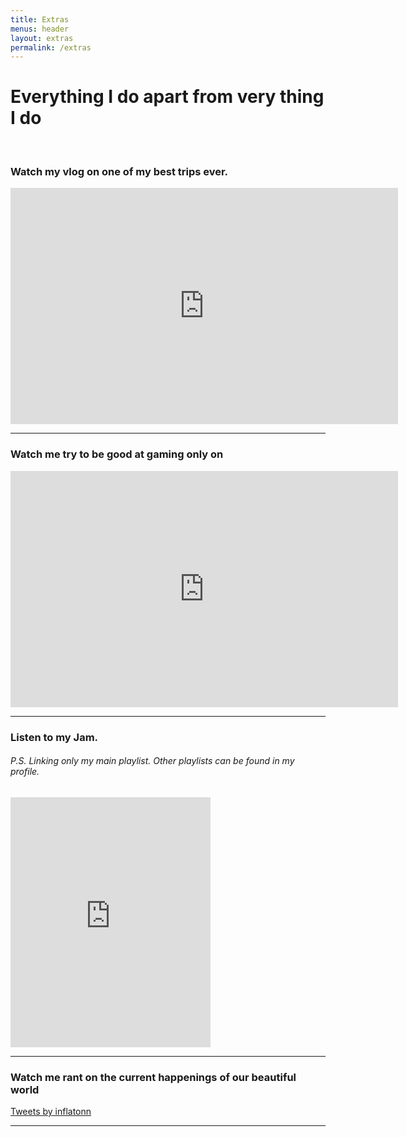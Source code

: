 ```yaml
---
title: Extras
menus: header
layout: extras
permalink: /extras
---
```



<h1 class="text-center">Everything I do apart from very thing I do</h1>

<div class="text-center">
<br />
<h3>Watch my vlog on one of my best trips ever.</h3>

<iframe width="620" height="378" src="https://www.youtube.com/embed/11N6YvJttXo" frameborder="0" allow="accelerometer; autoplay; encrypted-media; gyroscope; picture-in-picture" allowfullscreen></iframe>

<hr />


<h3 id="twitch-responsive-embed">Watch me try to be good at gaming only on</h3>

<iframe src="https://player.twitch.tv/?channel=inflatonn&parent=" frameborder="0" allowfullscreen="true" scrolling="no" height="378" width="620"></iframe>

<hr />

<h3 id="soundcloud-embed">Listen to my Jam.</h3>
<h6 id="soundcloud-embed">P.S. Linking only my main playlist. Other playlists can be found in my profile.</h6>

<iframe src="https://open.spotify.com/embed/playlist/710Wc0XQ6Kbs3c3wDe7n6j" width="320" height="400" frameborder="0" allowtransparency="true" allow="encrypted-media"></iframe>

<hr />

<h3>Watch me rant on the current happenings of our beautiful world</h3>

<a class="twitter-timeline" href="https://twitter.com/inflatonn?ref_src=twsrc%5Etfw">Tweets by inflatonn</a> <script async src="https://platform.twitter.com/widgets.js" charset="utf-8"></script>

<hr />

</div>
